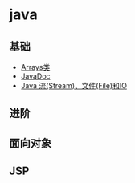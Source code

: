 # java
## 基础
- [Arrays类](./基础/Arrays类.md)
- [JavaDoc](基础/JavaDoc.md)
- [Java 流(Stream)、文件(File)和IO](基础/Java流(Stream)、文件(File)和IO.md)
## 进阶
## 面向对象
## JSP